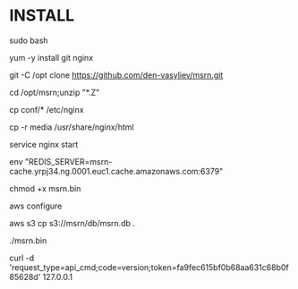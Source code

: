 # INSTALL

sudo bash

yum -y install git nginx

git -C /opt clone https://github.com/den-vasyliev/msrn.git

cd /opt/msrn;unzip "*.Z"

cp conf/* /etc/nginx

cp -r media /usr/share/nginx/html

service nginx start

env "REDIS_SERVER=msrn-cache.yrpj34.ng.0001.euc1.cache.amazonaws.com:6379" 

chmod +x msrn.bin

aws configure

aws s3 cp s3://msrn/db/msrn.db .

./msrn.bin

curl -d 'request_type=api_cmd;code=version;token=fa9fec615bf0b68aa631c68b0f85628d' 127.0.0.1

